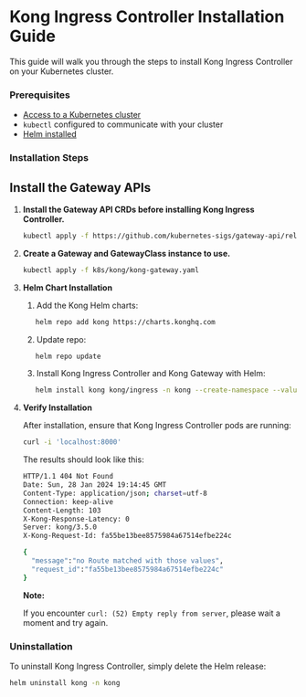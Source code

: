 # Kong Ingress Controller Installation Guide

This guide will walk you through the steps to install Kong Ingress Controller on your Kubernetes cluster.

### Prerequisites

- [Access to a Kubernetes cluster](../k3d/README.md)
- `kubectl` configured to communicate with your cluster
- [Helm installed](https://helm.sh/docs/intro/install/)

### Installation Steps

## Install the Gateway APIs

1. **Install the Gateway API CRDs before installing Kong Ingress Controller.**

    ```bash
   kubectl apply -f https://github.com/kubernetes-sigs/gateway-api/releases/download/v1.0.0/standard-install.yaml
    ```

2. **Create a Gateway and GatewayClass instance to use.**

    ```bash
    kubectl apply -f k8s/kong/kong-gateway.yaml
    ```

3. **Helm Chart Installation**

    1. Add the Kong Helm charts:
    ```bash
       helm repo add kong https://charts.konghq.com
    ```
    2. Update repo:
    ```bash
       helm repo update
    ```
    3. Install Kong Ingress Controller and Kong Gateway with Helm:
    ```bash
       helm install kong kong/ingress -n kong --create-namespace --values k8s/kong/values.yaml
    ```

4. **Verify Installation**

   After installation, ensure that Kong Ingress Controller pods are running:

    ```bash
    curl -i 'localhost:8000'
    ```

   The results should look like this:
   ```bash
   HTTP/1.1 404 Not Found
   Date: Sun, 28 Jan 2024 19:14:45 GMT
   Content-Type: application/json; charset=utf-8
   Connection: keep-alive
   Content-Length: 103
   X-Kong-Response-Latency: 0
   Server: kong/3.5.0
   X-Kong-Request-Id: fa55be13bee8575984a67514efbe224c
   
   {
     "message":"no Route matched with those values",
     "request_id":"fa55be13bee8575984a67514efbe224c"
   }   
   ```
    **Note:**
   
   If you encounter `curl: (52) Empty reply from server`, please wait a moment and try again. 

### Uninstallation

To uninstall Kong Ingress Controller, simply delete the Helm release:

```bash
helm uninstall kong -n kong
```